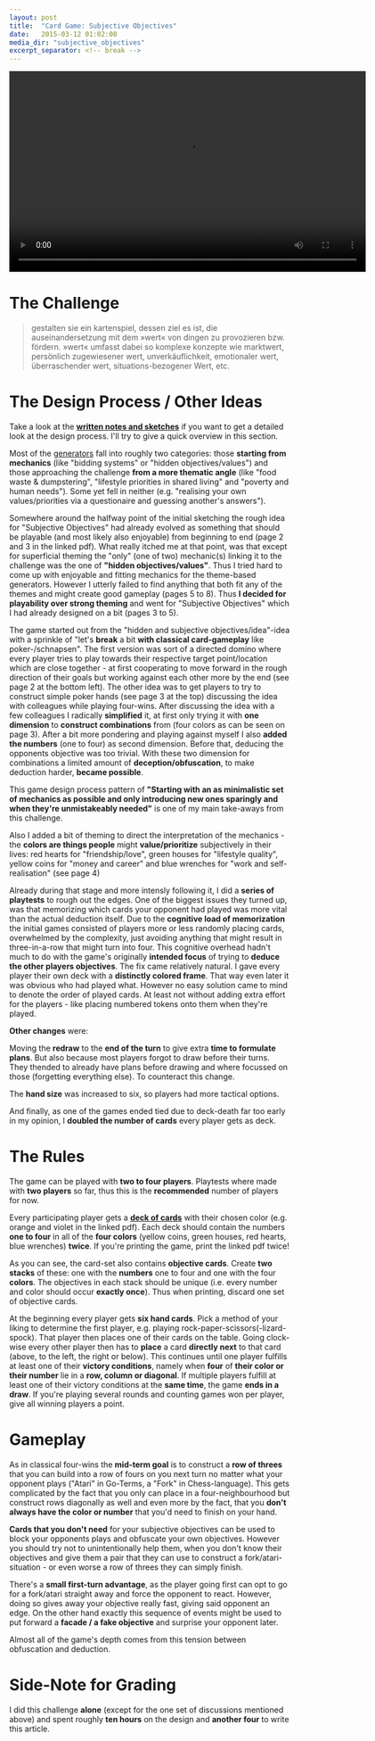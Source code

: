 ```yaml
---
layout: post
title:  "Card Game: Subjective Objectives"
date:   2015-03-12 01:02:00
media_dir: "subjective_objectives"
excerpt_separator: <!-- break -->
---
```


<video src="{{site.media_url}}/{{page.media_dir}}/subjective_objective_playtest.mp4" style="height: 360px; width: 640px" controls></video>

<!-- break -->

# The Challenge

<blockquote>gestalten sie ein kartenspiel, dessen ziel es ist, die auseinandersetzung mit dem »wert« von dingen zu provozieren bzw. fördern. »wert« umfasst dabei so komplexe konzepte wie marktwert, persönlich zugewiesener wert, unverkäuflichkeit, emotionaler wert, überraschender wert, situations-bezogener Wert, etc.</blockquote>

# The Design Process / Other Ideas

Take a look at the [**written notes and sketches**]({{site.media_url}}/{{page.media_dir}}/subjective_objective_notes.pdf) if you want to get a detailed look at the design process. I'll try to give a quick overview in this section.

Most of the [generators](https://designerlythinking.wordpress.com/2011/04/10/inductive-design-and-the-%E2%80%98primary-generator%E2%80%99/) fall into roughly two categories: those **starting from mechanics** (like "bidding systems" or "hidden objectives/values") and those approaching the challenge **from a more thematic angle** (like "food waste & dumpstering", "lifestyle priorities in shared living" and "poverty and human needs"). Some yet fell in neither (e.g. "realising your own values/priorities via a questionaire and guessing another's answers").

Somewhere around the halfway point of the initial sketching the rough idea for "Subjective Objectives" had already evolved as something that should be playable (and most likely also enjoyable) from beginning to end (page 2 and 3 in the linked pdf). What really itched me at that point, was that except for superficial theming the "only" (one of two) mechanic(s) linking it to the challenge was the one of **"hidden objectives/values"**. Thus I tried hard to come up with enjoyable and fitting mechanics for the theme-based generators. However I utterly failed to find anything that both fit any of the themes and might create good gameplay (pages 5 to 8). Thus **I decided for playability over strong theming** and went for "Subjective Objectives" which I had already designed on a bit (pages 3 to 5).

The game started out from the "hidden and subjective objectives/idea"-idea with a sprinkle of "let's **break** a bit **with classical card-gameplay** like poker-/schnapsen". The first version was sort of a directed domino where every player tries to play towards their respective target point/location which are close together - at first cooperating to move forward in the rough direction of their goals but working against each other more by the end (see page 2 at the bottom left). The other idea was to get players to try to construct simple poker hands (see page 3 at the top) discussing the idea with colleagues  while playing four-wins. After discussing the idea with a few colleagues I radically **simplified** it, at first only trying it with **one dimension** to **construct combinations** from (four colors as can be seen on page 3). After a bit more pondering and playing against myself I also **added the numbers** (one to four) as second dimension. Before that, deducing the opponents objective was too trivial. With these two dimension for combinations a limited amount of **deception/obfuscation**, to make deduction harder, **became possible**.

This game design process pattern of **"Starting with an as minimalistic set of mechanics as possible and only introducing new ones sparingly and when they're unmistakeably needed"** is one of my main take-aways from this challenge.

Also I added a bit of theming to direct the interpretation of the mechanics - the **colors are things people** might **value/prioritize** subjectively in their lives: red hearts for "friendship/love", green houses for "lifestyle quality", yellow coins for "money and career" and blue wrenches for "work and self-realisation" (see page 4)

Already during that stage and more intensly following it, I did a **series of playtests** to rough out the edges. One of the biggest issues they turned up, was that memorizing which cards your opponent had played was more vital than the actual deduction itself. Due to the **cognitive load of memorization** the initial games consisted of players more or less randomly placing cards, overwhelmed by the complexity, just avoiding anything that might result in three-in-a-row that might turn into four. This
cognitive overhead hadn't much to do with the game's originally **intended focus** of trying to **deduce the other players objectives**. The fix came relatively natural. I gave every player their own deck with a **distinctly colored frame**. That way even later it was obvious who had played what. However no easy solution came to mind to denote the order of played cards. At least not without adding extra effort for the players - like placing numbered tokens onto them when they're played.

**Other changes** were:

Moving the **redraw** to the **end of the turn** to give extra **time to formulate plans**. But also because most players forgot to draw before their turns. They thended to already have plans before drawing and where focussed on those (forgetting everything else). To counteract this change.

The **hand size** was increased to six, so players had more tactical options.

And finally, as one of the games ended tied due to deck-death far too early in my opinion, I **doubled the number of cards** every player gets as deck.

# The Rules

The game can be played with **two to four players**. Playtests where made with **two players** so far, thus this is the **recommended** number of players for now.

Every participating player gets a [**deck of cards**](
{{{site.media_url}}/{{page.media_dir}}/subjective_objective_cards.pdf) with their chosen color (e.g. orange and violet in the linked pdf). Each deck should contain the numbers **one to four** in all of the **four colors** (yellow coins, green houses, red hearts, blue wrenches) **twice**. If you're printing the game, print the linked pdf twice!

As you can see, the card-set also contains **objective cards**. Create **two stacks** of these: one with the **numbers** one to four and one with the four **colors**. The objectives in each stack should be unique (i.e. every number and color should occur **exactly once**). Thus when printing, discard one set of objective cards.

At the beginning every player gets **six hand cards**. Pick a method of your liking to determine the first player, e.g. playing rock-paper-scissors(-lizard-spock). That player then places one of their cards on the table. Going clock-wise every other player then has to **place** a card **directly next** to that card (above, to the left, the right or below). This continues until one player fulfills at least one of their **victory conditions**, namely when **four** of **their color or their number** lie in a **row, column or diagonal**. If multiple players fulfill at least one of their victory conditions at the **same time**, the game **ends in a draw**. If you're playing several rounds and counting games won per player, give all winning players a point.


# Gameplay

As in classical four-wins the **mid-term goal** is to construct a **row of threes** that you can build into a row of fours on you next turn no matter what your opponent plays ("Atari" in Go-Terms, a "Fork" in Chess-language). This gets complicated by the fact that you only can place in a four-neighbourhood but construct rows diagonally as well and even more by the fact, that you **don't always have the color or number** that you'd need to finish on your hand.

**Cards that you don't need** for your subjective objectives can be used to block your opponents plays and obfuscate your own objectives. However you should try not to unintentionally help them, when you don't know their objectives and give them a pair that they can use to construct a fork/atari-situation - or even worse a row of threes they can simply finish.

There's a **small first-turn advantage**, as the player going first can opt to go for a fork/atari straight away and force the opponent to react. However, doing so gives away your objective really fast, giving said opponent an edge. On the other hand exactly this sequence of events might be used to put forward a **facade / a fake objective** and surprise your opponent later.

Almost all of the game's depth comes from this tension between obfuscation and deduction.

# Side-Note for Grading

I did this challenge **alone** (except for the one set of discussions mentioned above) and spent roughly **ten hours** on the design and **another four** to write this article.
